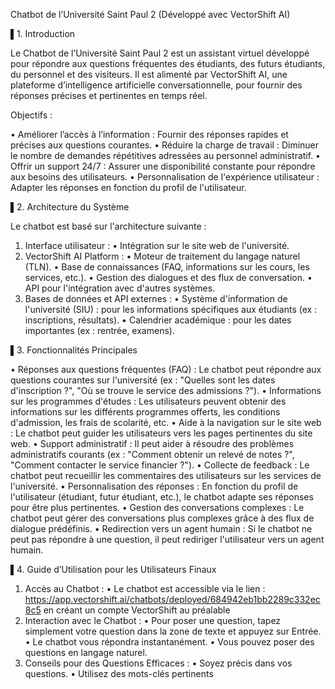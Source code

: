 Chatbot de l’Université Saint Paul 2 (Développé avec VectorShift AI)

▌1. Introduction

Le Chatbot de l’Université Saint Paul 2 est un assistant virtuel développé pour répondre aux questions fréquentes des étudiants, des futurs étudiants, du personnel et des visiteurs. Il est alimenté par VectorShift AI, une plateforme d’intelligence artificielle conversationnelle, pour fournir des réponses précises et pertinentes en temps réel.

Objectifs :

•  Améliorer l’accès à l’information : Fournir des réponses rapides et précises aux questions courantes.
•  Réduire la charge de travail : Diminuer le nombre de demandes répétitives adressées au personnel administratif.
•  Offrir un support 24/7 : Assurer une disponibilité constante pour répondre aux besoins des utilisateurs.
•  Personnalisation de l'expérience utilisateur : Adapter les réponses en fonction du profil de l'utilisateur.

▌2. Architecture du Système

Le chatbot est basé sur l'architecture suivante :

1. Interface utilisateur :
  •  Intégration sur le site web de l'université.
2. VectorShift AI Platform :
  •  Moteur de traitement du langage naturel (TLN).
  •  Base de connaissances (FAQ, informations sur les cours, les services, etc.).
  •  Gestion des dialogues et des flux de conversation.
  •  API pour l'intégration avec d'autres systèmes.
3. Bases de données et API externes :
  •  Système d'information de l'université (SIU) : pour les informations spécifiques aux étudiants (ex : inscriptions, résultats).
  •  Calendrier académique : pour les dates importantes (ex : rentrée, examens).

▌3. Fonctionnalités Principales

•  Réponses aux questions fréquentes (FAQ) : Le chatbot peut répondre aux questions courantes sur l'université (ex : "Quelles sont les dates d'inscription ?", "Où se trouve le service des admissions ?").
•  Informations sur les programmes d'études : Les utilisateurs peuvent obtenir des informations sur les différents programmes offerts, les conditions d'admission, les frais de scolarité, etc.
•  Aide à la navigation sur le site web : Le chatbot peut guider les utilisateurs vers les pages pertinentes du site web.
•  Support administratif : Il peut aider à résoudre des problèmes administratifs courants (ex : "Comment obtenir un relevé de notes ?", "Comment contacter le service financier ?").
•  Collecte de feedback : Le chatbot peut recueillir les commentaires des utilisateurs sur les services de l'université.
•  Personnalisation des réponses : En fonction du profil de l'utilisateur (étudiant, futur étudiant, etc.), le chatbot adapte ses réponses pour être plus pertinentes.
•  Gestion des conversations complexes : Le chatbot peut gérer des conversations plus complexes grâce à des flux de dialogue prédéfinis.
•  Redirection vers un agent humain : Si le chatbot ne peut pas répondre à une question, il peut rediriger l'utilisateur vers un agent humain.

▌4. Guide d’Utilisation pour les Utilisateurs Finaux

1. Accès au Chatbot :
  •  Le chatbot est accessible via le lien : https://app.vectorshift.ai/chatbots/deployed/684942eb1bb2289c332ec8c5 en créant un compte VectorShift au préalable
2. Interaction avec le Chatbot :
  •  Pour poser une question, tapez simplement votre question dans la zone de texte et appuyez sur Entrée.
  •  Le chatbot vous répondra instantanément.
  •  Vous pouvez poser des questions en langage naturel.
3. Conseils pour des Questions Efficaces :
  •  Soyez précis dans vos questions.
  •  Utilisez des mots-clés pertinents
